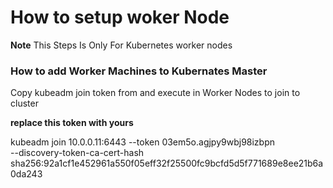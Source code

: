 # How to setup woker Node 

**Note** This Steps Is Only For Kubernetes worker nodes

### How to add Worker Machines to Kubernates Master

Copy kubeadm join token from and execute in Worker Nodes to join to cluster

**replace this token with yours**

kubeadm join 10.0.0.11:6443 --token 03em5o.agjpy9wbj98izbpn \
        --discovery-token-ca-cert-hash sha256:92a1cf1e452961a550f05eff32f25500fc9bcfd5d5f771689e8ee21b6a0da243



